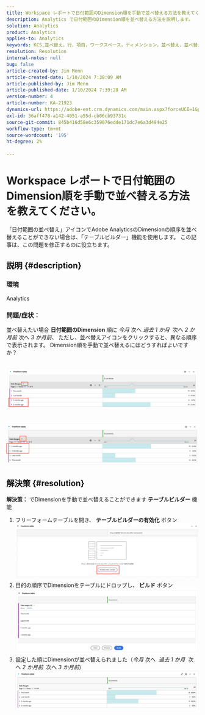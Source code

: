 ```yaml
---
title: Workspace レポートで日付範囲のDimension順を手動で並べ替える方法を教えてください。
description: Analytics で日付範囲のDimension順を並べ替える方法を説明します。 「テーブルビルダー」機能を使用します。
solution: Analytics
product: Analytics
applies-to: Analytics
keywords: KCS,並べ替え，行，項目，ワークスペース，ディメンション，並べ替え，並べ替え，並べ替え，Adobe Analytics，日付範囲，手動，レポート
resolution: Resolution
internal-notes: null
bug: false
article-created-by: Jim Menn
article-created-date: 1/10/2024 7:38:09 AM
article-published-by: Jim Menn
article-published-date: 1/10/2024 7:39:28 AM
version-number: 4
article-number: KA-21923
dynamics-url: https://adobe-ent.crm.dynamics.com/main.aspx?forceUCI=1&pagetype=entityrecord&etn=knowledgearticle&id=b0888530-8baf-ee11-a569-6045bd006268
exl-id: 36aff478-a142-4051-a55d-cb06cb93731c
source-git-commit: 845b416d58e6c359076edde171dc7e6a3d494e25
workflow-type: tm+mt
source-wordcount: '195'
ht-degree: 2%

---
```


# Workspace レポートで日付範囲のDimension順を手動で並べ替える方法を教えてください。


「日付範囲の並べ替え」アイコンでAdobe AnalyticsのDimensionの順序を並べ替えることができない場合は、「テーブルビルダー」機能を使用します。 この記事は、この問題を修正するのに役立ちます。

## 説明 {#description}


### <b>環境</b>

Analytics



### <b>問題/症状：</b>

並べ替えたい場合 <b>日付範囲のDimension</b> 順に *今月* 次へ *過去 1 か月*  次へ *2 か月前* 次へ *3 か月前、* ただし、並べ替えアイコンをクリックすると、異なる順序で表示されます。
Dimension順を手動で並べ替えるにはどうすればよいですか？

 <br>![](assets/___b3888530-8baf-ee11-a569-6045bd006268___.png)<br> <br> <br>![](assets/___b7888530-8baf-ee11-a569-6045bd006268___.png)

## 解決策 {#resolution}

<b>解決策：</b>
でDimensionを手動で並べ替えることができます <b>テーブルビルダー</b> 機能

1. フリーフォームテーブルを開き、 <b>テーブルビルダーの有効化</b> ボタン ![](assets/d4eda136-2fcd-ed11-b597-6045bd006793.png)
2. 目的の順序でDimensionをテーブルにドロップし、 <b>ビルド</b> ボタン![](assets/69497031-30cd-ed11-b597-6045bd006793.png)
3. 設定した順にDimensionが並べ替えられました（*今月* 次へ  *過去 1 か月*  次へ *2 か月前*  次へ *3 か月前*）![](assets/efb1744a-30cd-ed11-b597-6045bd006793.png)
